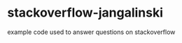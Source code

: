 stackoverflow-jangalinski
=========================

example code used to answer questions on stackoverflow
